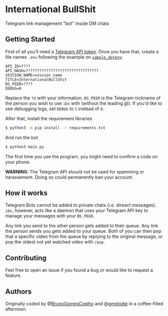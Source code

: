# International BullShit

Telegram link management "bot" inside DM chats

## Getting Started

First of all you'll need a [Telegram API token](https://docs.telethon.dev/en/latest/basic/signing-in.html). Once you have that, create a file names `.env` following the example on [`sample_dotenv`](https://github.com/BrunoGomesCoelho/ibs/blob/master/sample_dotenv):

```
API_ID=????
API_HASH=????????????????????????????????
SESSION_NAME=session_name
TITLE=InternationalBullShit
BS_PEER=????
DEBUG=0
```

Replace the `?`s with your information. `BS_PEER` is the Telegram nickname of the person you wish to use `ibs` with (without the leading *@*). If you'd like to see debugging logs, set `DEBUG` to `1` instead of `0`.

After that, install the requirement libraries
```sh
$ python3 -m pip install -r requirements.txt
``` 
And run the bot 
```sh
$ python3 main.py
``` 

The first time you use the program, you might need to confirm a code on your phone.

**WARNING**: The Telegram API should not be used for spamming or harassement. Doing so could permanently ban your account.

## How it works

Telegram Bots cannot be added to private chats (i.e. direact messages). `ibs`, however, acts like a daemon that uses your Telegram API key to manage your messages with your `BS_PEER`. 

Any link you send to the other person gets added to their queue. Any link the person sends you gets added to your queue. Both of you can then pop that a specific video from the queue by replying to the original message, or pop the oldest not yet watched video with `/pop`.

## Contributing

Feel free to open an issue if you found a bug or would like to request a feature.

## Authors

Originally coded by @[BrunoGomesCoelho](https://github.com/BrunoGomesCoelho) and @[gmelodie](https://github.com/gmelodie) in a coffee-filled afternoon.
